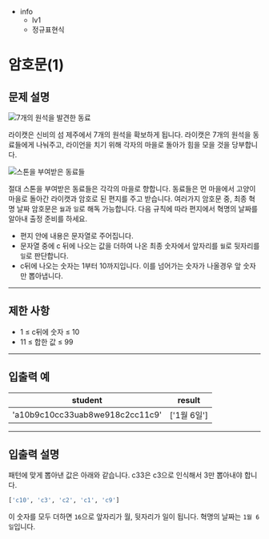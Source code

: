 - info
    - lv1
    - 정규표현식

# 암호문(1)

## 문제 설명

![7개의 원석을 발견한 동료](./2_1.jpg)

라이캣은 신비의 섬 제주에서 7개의 원석을 확보하게 됩니다. 라이캣은 7개의 원석을 동료들에게 나눠주고, 라이언을 치기 위해 각자의 마을로 돌아가 힘을 모을 것을 당부합니다.

![스톤을 부여받은 동료들](./2_2.jpg)

절대 스톤을 부여받은 동료들은 각각의 마을로 향합니다. 동료들은 먼 마을에서 고양이 마을로 돌아간 라이캣과 암호로 된 편지를 주고 받습니다. 여러가지 암호문 중, 최종 혁명 날짜 암호문은 `월`과 `일`로 해독 가능합니다. 다음 규칙에 따라 편지에서 혁명의 날짜를 알아내 출정 준비를 하세요.

- 편지 안에 내용은 문자열로 주어집니다.
- 문자열 중에 c 뒤에 나오는 값을 더하여 나온 최종 숫자에서 앞자리를 `월`로 뒷자리를 `일`로 판단합니다.
- c뒤에 나오는 숫자는 1부터 10까지입니다. 이를 넘어가는 숫자가 나올경우 앞 숫자만 뽑아냅니다.

---

## 제한 사항

- 1 ≤ c뒤에 숫자 ≤ 10
- 11 ≤ 합한 값 ≤ 99

---

## 입출력 예

| student                                  | result  |
| ---------------------------------------- | ------- |
| 'a10b9c10cc33uab8we918c2cc11c9'          | ['1월 6일'] |

---

## 입출력 설명

패턴에 맞게 뽑아낸 값은 아래와 같습니다. c33은 c3으로 인식해서 3만 뽑아내야 합니다.

```py
['c10', 'c3', 'c2', 'c1', 'c9']
```

이 숫자를 모두 더하면 `16`으로 앞자리가 월, 뒷자리가 일이 됩니다. 혁명의 날짜는 `1월 6일`입니다.